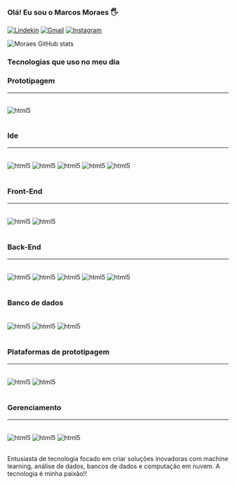 ### Olá! Eu sou o Marcos Moraes 🖐️

[![Lindekin](https://img.shields.io/badge/LinkedIn-0077B5?style=for-the-badge&logo=linkedin&logoColor=white)](https://www.linkedin.com/in/marcosvinimoraes/)
[![Gmail](https://img.shields.io/badge/Gmail-D14836?style=for-the-badge&logo=gmail&logoColor=white)](markussvini01@gmail.com)
[![Instagram](https://img.shields.io/badge/Instagram-E4405F?style=for-the-badge&logo=instagram&logoColor=white)]([markussvini01@gmail.com](https://www.instagram.com/_marcosviiniii?igsh=dGp0bGFmcDZteHR6))

![Moraes GitHub stats](https://github-readme-stats.vercel.app/api?username=MoraesMarcos&show_icons=true&theme=tokyonight)

### Tecnologias que uso no meu dia


### Prototipagem
____________________________________

<div style="display: inline_block"><br/>
    <img align="center" alt="html5" src="    https://img.shields.io/badge/Figma-F24E1E?style=for-the-badge&logo=figma&logoColor=white" />
</div><br/>

### Ide
____________________________________

<div style="display: inline_block"><br/>
    <img align="center" alt="html5" src="    https://img.shields.io/badge/Colab-F9AB00?style=for-the-badge&logo=googlecolab&color=525252" />
    <img align="center" alt="html5" src="    https://img.shields.io/badge/Eclipse-2C2255?style=for-the-badge&logo=eclipse&logoColor=white" />
    <img align="center" alt="html5" src="    https://img.shields.io/badge/Visual_Studio_Code-0078D4?style=for-the-badge&logo=visual%20studio%20code&logoColor=white" />
    <img align="center" alt="html5" src="    https://img.shields.io/badge/PyCharm-000000.svg?&style=for-the-badge&logo=PyCharm&logoColor=white" />
    <img align="center" alt="html5" src="        https://img.shields.io/badge/RStudio-75AADB?style=for-the-badge&logo=RStudio&logoColor=white" />
</div><br/>

### Front-End
____________________________________

<div style="display: inline_block"><br/>
    <img align="center" alt="html5" src="    https://img.shields.io/badge/HTML5-E34F26?style=for-the-badge&logo=html5&logoColor=white" />
    <img align="center" alt="html5" src="    https://img.shields.io/badge/CSS3-1572B6?style=for-the-badge&logo=css3&logoColor=white" />
    
</div><br/>

### Back-End
____________________________________

<div style="display: inline_block"><br/>
    <img align="center" alt="html5" src="    https://img.shields.io/badge/Python-14354C?style=for-the-badge&logo=python&logoColor=white" />
    <img align="center" alt="html5" src="    https://img.shields.io/badge/C-00599C?style=for-the-badge&logo=c&logoColor=white" />
    <img align="center" alt="html5" src="    https://img.shields.io/badge/C%2B%2B-00599C?style=for-the-badge&logo=c%2B%2B&logoColor=white" />
    <img align="center" alt="html5" src="    https://img.shields.io/badge/Java-ED8B00?style=for-the-badge&logo=openjdk&logoColor=white" />
    <img align="center" alt="html5" src="    https://img.shields.io/badge/R-276DC3?style=for-the-badge&logo=r&logoColor=white" />
</div><br/>

### Banco de dados

<div style="display: inline_block"><br/>
    <img align="center" alt="html5" src="    https://img.shields.io/badge/MySQL-00000F?style=for-the-badge&logo=mysql&logoColor=white" />
    <img align="center" alt="html5" src="    https://img.shields.io/badge/MongoDB-4EA94B?style=for-the-badge&logo=mongodb&logoColor=white" />
    <img align="center" alt="html5" src="    https://img.shields.io/badge/Google_Cloud-4285F4?style=for-the-badge&logo=google-cloud&logoColor=white" />
</div><br/>


### Plataformas de prototipagem
____________________________________

<div style="display: inline_block"><br/>
    <img align="center" alt="html5" src="    https://img.shields.io/badge/Arduino-00979D?style=for-the-badge&logo=Arduino&logoColor=white" />
    <img align="center" alt="html5" src="    https://img.shields.io/badge/Raspberry%20Pi-A22846?style=for-the-badge&logo=Raspberry%20Pi&logoColor=white" />
</div><br/>


### Gerenciamento
____________________________________

<div style="display: inline_block"><br/>
    <img align="center" alt="html5" src="    https://img.shields.io/badge/Trello-0052CC?style=for-the-badge&logo=trello&logoColor=white" />
    <img align="center" alt="html5" src="    https://img.shields.io/badge/GitHub-100000?style=for-the-badge&logo=github&logoColor=white" />
    <img align="center" alt="html5" src="    https://img.shields.io/badge/GitLab-330F63?style=for-the-badge&logo=gitlab&logoColor=white" />
</div><br/>

Entusiasta de tecnologia focado em criar soluções inovadoras com machine learning, análise de dados, bancos de dados e computação em nuvem. A tecnologia é minha paixão!!
